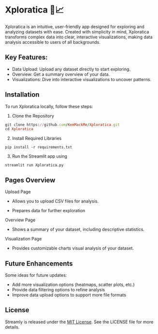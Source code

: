 # Xploratica 🚀📈
Xploratica is an intuitive, user-friendly app designed for exploring and analyzing datasets with ease. Created with simplicity in mind, Xploratica transforms complex data into clear, interactive visualizations, making data analysis accessible to users of all backgrounds.

## Key Features:

- Data Upload: Upload any dataset directly to start exploring.
- Overview: Get a summary overview of your data.
- Visualizations: Dive into interactive visualizations to uncover patterns.

## Installation  
To run Xploratica locally, follow these steps:

1. Clone the Repository
```rb
git clone https://github.com/KenMackMe/Xploratica.git
cd Xploratica
```
  
2. Install Required Libraries

```
pip install -r requirements.txt
```

3. Run the Streamlit app using

```
streamlit run Xploratica.py
```

## Pages Overview  
Upload Page

- Allows you to upload CSV files for analysis.  

- Prepares data for further exploration

Overview Page

- Shows a summary of your dataset, including descriptive statistics.  

Visualization Page

- Provides customizable charts visual analysis of your dataset.

## Future Enhancements
Some ideas for future updates:

- Add more visualization options (heatmaps, scatter plots, etc.)  
- Provide data filtering options to refine analysis  
- Improve data upload options to support more file formats

## License  

Streamly is released under the [MIT License](LICENSE). See the LICENSE file for more details.
